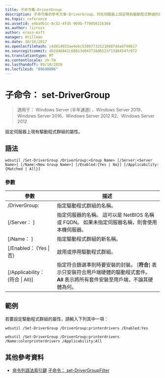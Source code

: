 ```yaml
---
title: 子命令集-DriverGroup
description: 子命令集的參考文章-DriverGroup，可在伺服器上設定現有驅動程式群組的屬性。
ms.topic: reference
ms.assetid: e4ba9b1c-8c52-4fd5-969b-f7905611b364
ms.author: lizross
author: eross-msft
manager: mtillman
ms.date: 10/16/2017
ms.openlocfilehash: c4d014933ae4ebc530977325210887d4abf90817
ms.sourcegitcommit: db2d46842c68813d043738d6523f13d8454fc972
ms.translationtype: MT
ms.contentlocale: zh-TW
ms.lasthandoff: 09/10/2020
ms.locfileid: "89640896"
---
```

# <a name="subcommand-set-drivergroup"></a>子命令： set-DriverGroup

> 適用于： Windows Server (半年通道) 、Windows Server 2019、Windows Server 2016、Windows Server 2012 R2、Windows Server 2012

設定伺服器上現有驅動程式群組的屬性。

## <a name="syntax"></a>語法
```
wdsutil /Set-DriverGroup /DriverGroup:<Group Name> [/Server:<Server Name>] [/Name:<New Group Name>] [/Enabled:{Yes | No}] [/Applicability:{Matched | All}]
```
### <a name="parameters"></a>參數
|參數|描述|
|-------|--------|
|/DriverGroup:<Group Name>|指定驅動程式群組的名稱。|
|[/Server： <Server name> ]|指定伺服器的名稱。 這可以是 NetBIOS 名稱或 FQDN。 如果未指定伺服器名稱，則會使用本機伺服器。|
|[/Name： <New Group Name> ]|指定驅動程式群組的新名稱。|
|[/Enabled： {Yes &#124; 否}|啟用或停用驅動程式群組。|
|[/Applicability： {符合 &#124; All}]|指定符合篩選準則時要安裝的封裝。 [**符合**] 表示只安裝符合用戶端硬體的驅動程式套件。 **All** 表示將所有套件安裝至用戶端，不論其硬體為何。|
## <a name="examples"></a>範例
若要設定驅動程式群組的屬性，請輸入下列其中一項：
```
wdsutil /Set-DriverGroup /DriverGroup:printerdrivers /Enabled:Yes
```
```
wdsutil /Set-DriverGroup /DriverGroup:printerdrivers /Name:colorprinterdrivers /Applicability:All
```
## <a name="additional-references"></a>其他參考資料
- [命令列語法索引鍵](command-line-syntax-key.md) 
[子命令： set-DriverGroupFilter](subcommand-set-drivergroupfilter.md)
